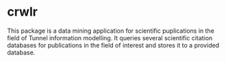 # crwlr

This package is a data mining application for scientific puplications
in the field of Tunnel information modelling. It queries several
scientific citation databases for publications in the field of
interest and stores it to a provided database.
